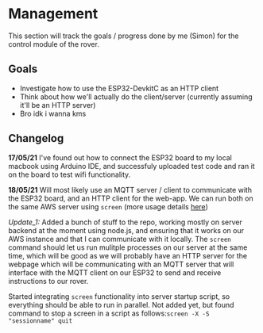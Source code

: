 Management
==========
This section will track the goals / progress done by me (Simon) for the control module of the rover.

Goals
-----
- Investigate how to use the ESP32-DevkitC as an HTTP client
- Think about how we'll actually do the client/server (currently assuming it'll be an HTTP server)
- Bro idk i wanna kms

Changelog
---------
**17/05/21**
I've found out how to connect the ESP32 board to my local macbook using Arduino IDE, and successfuly uploaded test code and ran it on the board to test wifi functionality.

**18/05/21**
Will most likely use an MQTT server / client to communicate with the ESP32 board, and an HTTP client for the web-app. We can run both on the same AWS server using `screen` (more usage details [here](https://www.howtogeek.com/662422/how-to-use-linuxs-screen-command/))

*Update_1:* Added a bunch of stuff to the repo, working mostly on server backend at the moment using node.js, and ensuring that it works on our AWS instance and that I can communicate with it locally. The `screen` command should let us run mulitple processes on our server at the same time, which will be good as we will probably have an HTTP server for the webpage which will be communicating with an MQTT server that will interface with the MQTT client on our ESP32 to send and receive instructions to our rover.

Started integrating `screen` functionality into server startup script, so everything should be able to run in parallel. Not added yet, but found command to stop a screen in a script as follows:`screen -X -S "sessionname" quit`
